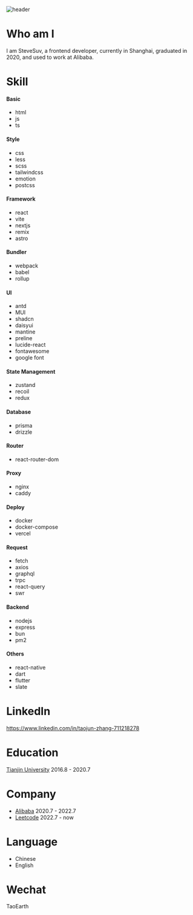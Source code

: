 ![header](https://github.com/user-attachments/assets/8a92255d-325a-475d-a006-12ac329809ba)

# Who am I
I am SteveSuv, a frontend developer, currently in Shanghai, graduated in 2020, and used to work at Alibaba.

# Skill
#### Basic
- html
- js
- ts
#### Style
- css
- less
- scss
- tailwindcss
- emotion
- postcss
#### Framework
- react
- vite
- nextjs
- remix
- astro
#### Bundler
- webpack
- babel
- rollup
#### UI
- antd
- MUI
- shadcn
- daisyui
- mantine
- preline
- lucide-react
- fontawesome
- google font
#### State Management
- zustand
- recoil
- redux
#### Database
- prisma
- drizzle
#### Router
- react-router-dom
#### Proxy
- nginx
- caddy
#### Deploy
- docker
- docker-compose
- vercel
#### Request
- fetch
- axios
- graphql
- trpc
- react-query
- swr
#### Backend
- nodejs
- express
- bun
- pm2
#### Others
- react-native
- dart
- flutter
- slate

# LinkedIn 
https://www.linkedin.com/in/taojun-zhang-711218278

# Education
[Tianjin University](https://en.wikipedia.org/wiki/Tianjin_University) 2016.8 - 2020.7

# Company
- [Alibaba](https://alibaba.com) 2020.7 - 2022.7
- [Leetcode](https://leetcode.com) 2022.7 - now

# Language
- Chinese
- English

# Wechat
TaoEarth
